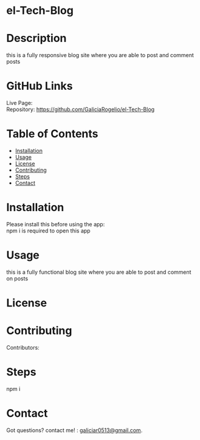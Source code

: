 # el-Tech-Blog
  
   
  # Description
  this is a fully responsive blog site where you are able to post and comment posts

  # GitHub Links
  Live Page: 
  <br>
  Repository: https://github.com/GaliciaRogelio/el-Tech-Blog
  
  # Table of Contents 
  * [Installation](#installation)
  * [Usage](#usage)
  * [License](#license)
  * [Contributing](#contributing)
  * [Steps](#steps)
  * [Contact](#contact)
  
  # Installation
  Please install this before using the app:
  <br>
  npm i is required to open this app 
  
  # Usage
  ​this is a fully functional blog site where you are able to post and comment on posts 
 
  # License
  
  
  # Contributing
  ​Contributors: 
  
  # Steps
  npm i 
  
  # Contact
  Got questions? contact me! : galiciar0513@gmail.com.
